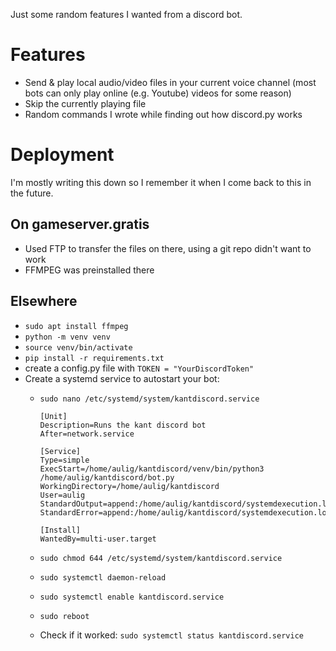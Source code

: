 Just some random features I wanted from a discord bot.

# Features

- Send & play local audio/video files in your current voice channel (most bots can only play online (e.g. Youtube) videos for some reason)
- Skip the currently playing file
- Random commands I wrote while finding out how discord.py works

# Deployment

I'm mostly writing this down so I remember it when I come back to this in the future.

## On gameserver.gratis
- Used FTP to transfer the files on there, using a git repo didn't want to work
- FFMPEG was preinstalled there

## Elsewhere
- `sudo apt install ffmpeg`
- `python -m venv venv`
- `source venv/bin/activate`
- `pip install -r requirements.txt`
- create a config.py file with `TOKEN = "YourDiscordToken"`
- Create a systemd service to autostart your bot:
    - `sudo nano /etc/systemd/system/kantdiscord.service`
    
          [Unit]
          Description=Runs the kant discord bot
          After=network.service
  
          [Service]
          Type=simple
          ExecStart=/home/aulig/kantdiscord/venv/bin/python3 /home/aulig/kantdiscord/bot.py
          WorkingDirectory=/home/aulig/kantdiscord
          User=aulig
          StandardOutput=append:/home/aulig/kantdiscord/systemdexecution.log
          StandardError=append:/home/aulig/kantdiscord/systemdexecution.log
        
          [Install]
          WantedBy=multi-user.target

    - `sudo chmod 644 /etc/systemd/system/kantdiscord.service`
    - `sudo systemctl daemon-reload`
    - `sudo systemctl enable kantdiscord.service`
    - `sudo reboot`
    - Check if it worked: `sudo systemctl status kantdiscord.service`
